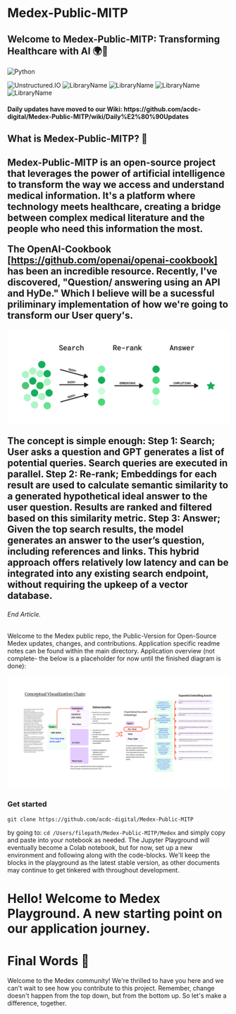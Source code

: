 # Medex-Public-MITP
<h2>Welcome to Medex-Public-MITP: Transforming Healthcare with AI 🌍🚀</h2>

![Python](https://img.shields.io/badge/Python-3776AB?style=for-the-badge&logo=python&logoColor=white) 

![Unstructured.IO](https://img.shields.io/badge/Library-Unstructured.io-blue) ![LibraryName](https://img.shields.io/badge/Library-OpenAI-black) ![LibraryName](https://img.shields.io/badge/Library-Langchain-green) ![LibraryName](https://img.shields.io/badge/Library-MyScale-purple) ![LibraryName](https://img.shields.io/badge/Library-LlamaIndex-red)

<h4>Daily updates have moved to our Wiki: https://github.com/acdc-digital/Medex-Public-MITP/wiki/Daily%E2%80%90Updates</h4>

<h2>What is Medex-Public-MITP? 🧐<h2>
Medex-Public-MITP is an open-source project that leverages the power of artificial intelligence to transform the way we access and understand medical information. It's a platform where technology meets healthcare, creating a bridge between complex medical literature and the people who need this information the most.


The OpenAI-Cookbook [https://github.com/openai/openai-cookbook] has been an incredible resource. Recently, I've discovered, "Question/ answering using an API and HyDe." Which I believe will be a sucessful priliminary implementation  of how we're going to transform our User query's. 


![image](Medex/Assets/search_rerank_answer.png)

The concept is simple enough: Step 1: Search; User asks a question and GPT generates a list of potential queries. Search queries are executed in parallel. Step 2: Re-rank; Embeddings for each result are used to calculate semantic similarity to a generated hypothetical ideal answer to the user question. Results are ranked and filtered based on this similarity metric.
Step 3: Answer; Given the top search results, the model generates an answer to the user’s question, including references and links.
This hybrid approach offers relatively low latency and can be integrated into any existing search endpoint, without requiring the upkeep of a vector database.
<h6>End Article.</h6>



Welcome to the Medex public repo, the Public-Version for Open-Source Medex updates, changes, and contributions. Application specific readme notes can be found within the main directory. Application overview (not complete- the below is a placeholder for now until the finished diagram is done): 

![Image](Medex-Comms_Flow5.png)

<h3>Get started</h3> 

```
git clone https://github.com/acdc-digital/Medex-Public-MITP  
```
by going to: ```cd /Users/filepath/Medex-Public-MITP/Medex```  and simply copy and paste into your notebook as needed. The Jupyter Playground will eventually become a Colab notebook, but for now, set up a new environment and following along with the code-blocks. We'll keep the blocks in the playground as the latest stable version, as other documents may continue to get tinkered with throughout development.

<h1>Hello! Welcome to Medex Playground. A new starting point on our application journey.</h1>


<h1>Final Words 🎉</h1>

Welcome to the Medex community! We're thrilled to have you here and we can't wait to see how you contribute to this project. Remember, change doesn't happen from the top down, but from the bottom up. So let's make a difference, together.
